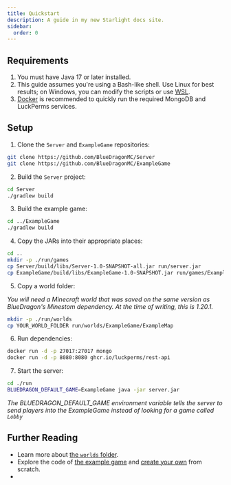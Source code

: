 ```yaml
---
title: Quickstart
description: A guide in my new Starlight docs site.
sidebar:
  order: 0
---
```


## Requirements

1. You must have Java 17 or later installed.
2. This guide assumes you're using a Bash-like shell. Use Linux for best results; on Windows, you can modify the scripts or use [WSL](https://learn.microsoft.com/en-us/windows/wsl/).
3. [Docker](https://docs.docker.com/desktop/) is recommended to quickly run the required MongoDB and LuckPerms services.

## Setup

1. Clone the `Server` and `ExampleGame` repositories:

```sh
git clone https://github.com/BlueDragonMC/Server
git clone https://github.com/BlueDragonMC/ExampleGame
```

2. Build the `Server` project:

```sh
cd Server
./gradlew build
```

3. Build the example game:

```sh
cd ../ExampleGame
./gradlew build
```

4. Copy the JARs into their appropriate places:

```sh
cd ..
mkdir -p ./run/games
cp Server/build/libs/Server-1.0-SNAPSHOT-all.jar run/server.jar
cp ExampleGame/build/libs/ExampleGame-1.0-SNAPSHOT.jar run/games/ExampleGame.jar
```

5. Copy a world folder:

_You will need a Minecraft world that was saved on the same version as BlueDragon's Minestom dependency. At the time of writing, this is 1.20.1._

```sh
mkdir -p ./run/worlds
cp YOUR_WORLD_FOLDER run/worlds/ExampleGame/ExampleMap
```

6. Run dependencies:

```sh
docker run -d -p 27017:27017 mongo
docker run -d -p 8080:8080 ghcr.io/luckperms/rest-api
```

7. Start the server:

```sh
cd ./run
BLUEDRAGON_DEFAULT_GAME=ExampleGame java -jar server.jar
```

_The BLUEDRAGON_DEFAULT_GAME environment variable tells the server to send players into the ExampleGame instead of looking for a game called `Lobby`_

## Further Reading

- Learn more about [the `worlds` folder](/reference/worlds-folder).
- Explore the code of [the example game](/intro/example-game/) and [create your own](/guides/creating-a-game/) from scratch.
-
